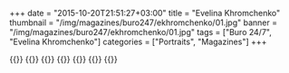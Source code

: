 +++
date = "2015-10-20T21:51:27+03:00"
title = "Evelina Khromchenko"
thumbnail = "/img/magazines/buro247/ekhromchenko/01.jpg"
banner = "/img/magazines/buro247/ekhromchenko/01.jpg"
tags = ["Buro 24/7", "Evelina Khromchenko"]
categories = ["Portraits", "Magazines"]
+++

{{<mkimage src="/img/magazines/buro247/ekhromchenko/01.jpg">}}
{{<mkimage src="/img/magazines/buro247/ekhromchenko/02.jpg">}}
{{<mkimage src="/img/magazines/buro247/ekhromchenko/03.jpg">}}
{{<mkimage src="/img/magazines/buro247/ekhromchenko/04.jpg">}}
{{<mkimage src="/img/magazines/buro247/ekhromchenko/05.jpg">}}
{{<mkimage src="/img/magazines/buro247/ekhromchenko/06.jpg">}}
{{<mkimage src="/img/magazines/buro247/ekhromchenko/07.jpg">}}
